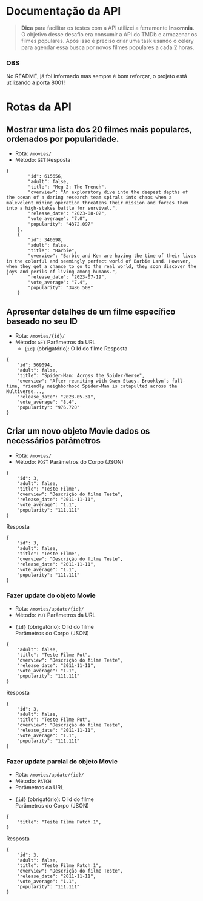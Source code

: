 # Documentação da API
> **Dica** para facilitar os testes com a API utilizei a ferramente **Insomnia**.
O objetivo desse desafio era consumir a API do TMDb e armazenar os filmes populares.
Após isso é preciso criar uma task usando o celery para agendar essa busca por novos
filmes populares a cada 2 horas.
### OBS
No README, já foi informado mas sempre é bom reforçar, o projeto está utilizando a porta 8001!
# Rotas da API
## Mostrar uma lista dos 20 filmes mais populares, ordenados por popularidade.
* Rota: `/movies/`
* Método: `GET`
Resposta
```
{
		"id": 615656,
		"adult": false,
		"title": "Meg 2: The Trench",
		"overview": "An exploratory dive into the deepest depths of the ocean of a daring research team spirals into chaos when a malevolent mining operation threatens their mission and forces them into a high-stakes battle for survival.",
		"release_date": "2023-08-02",
		"vote_average": "7.0",
		"popularity": "4372.097"
	},
	{
		"id": 346698,
		"adult": false,
		"title": "Barbie",
		"overview": "Barbie and Ken are having the time of their lives in the colorful and seemingly perfect world of Barbie Land. However, when they get a chance to go to the real world, they soon discover the joys and perils of living among humans.",
		"release_date": "2023-07-19",
		"vote_average": "7.4",
		"popularity": "3486.508"
	}
```
## Apresentar detalhes de um filme específico baseado no seu ID
* Rota: `/movies/{id}/`
* Método: `GET`
Parâmetros da URL
  - `{id}` (obrigatório): O Id do filme 
Resposta
```
{
	"id": 569094,
	"adult": false,
	"title": "Spider-Man: Across the Spider-Verse",
	"overview": "After reuniting with Gwen Stacy, Brooklyn’s full-time, friendly neighborhood Spider-Man is catapulted across the Multiverse...,
	"release_date": "2023-05-31",
	"vote_average": "8.4",
	"popularity": "976.720"
}
```
## Criar um novo objeto Movie dados os necessários parâmetros
* Rota: `/movies/`
* Método: `POST`
Parâmetros do Corpo (JSON)
```
{
    "id": 3,
    "adult": false,
    "title": "Teste Filme",
    "overview": "Descrição do filme Teste",
    "release_date": "2011-11-11",
    "vote_average": "1.1",
    "popularity": "111.111"
}
```
Resposta
```
{
    "id": 3,
    "adult": false,
    "title": "Teste Filme",
    "overview": "Descrição do filme Teste",
    "release_date": "2011-11-11",
    "vote_average": "1.1",
    "popularity": "111.111"
}
```
### Fazer update do objeto Movie
* Rota: `/movies/update/{id}/`
* Método: `PUT`
Parâmetros da URL
 - `{id}` (obrigatório): O Id do filme <br>
Parâmetros do Corpo (JSON)
```
{
    "adult": false,
    "title": "Teste Filme Put",
    "overview": "Descrição do filme Teste",
    "release_date": "2011-11-11",
    "vote_average": "1.1",
    "popularity": "111.111"
}
```
Resposta
```
{
    "id": 3,
    "adult": false,
    "title": "Teste Filme Put",
    "overview": "Descrição do filme Teste",
    "release_date": "2011-11-11",
    "vote_average": "1.1",
    "popularity": "111.111"
}
```
### Fazer update parcial do objeto Movie
* Rota: `/movies/update/{id}/`
*  Método: `PATCH`
*  Parâmetros da URL
 - `{id}` (obrigatório): O Id do filme <br>
Parâmetros do Corpo (JSON)
```
{
    "title": "Teste Filme Patch 1",
}
```
Resposta
```
{
    "id": 3,
    "adult": false,
    "title": "Teste Filme Patch 1",
    "overview": "Descrição do filme Teste",
    "release_date": "2011-11-11",
    "vote_average": "1.1",
    "popularity": "111.111"
}
```
